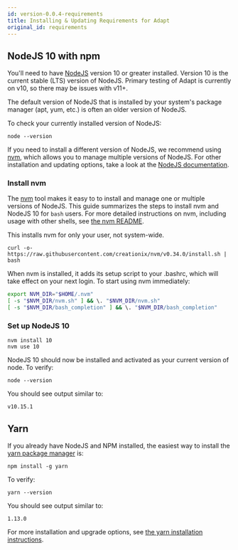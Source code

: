 ```yaml
---
id: version-0.0.4-requirements
title: Installing & Updating Requirements for Adapt
original_id: requirements
---
```

<!-- DOCTOC SKIP -->

## NodeJS 10 with npm

You'll need to have [NodeJS](https://nodejs.org) version 10 or greater installed. Version 10 is the current stable (LTS) version of NodeJS. Primary testing of Adapt is currently on v10, so there may be issues with v11+. 

The default version of NodeJS that is installed by your system's package manager (apt, yum, etc.) is often an older version of NodeJS.

To check your currently installed version of NodeJS:
```console
node --version
```

If you need to install a different version of NodeJS, we recommend using [nvm](https://github.com/creationix/nvm), which allows you to manage multiple versions of NodeJS. For other installation and updating options, take a look at the [NodeJS documentation](https://nodejs.org/en/download/).

### Install nvm
The [nvm](https://github.com/creationix/nvm) tool makes it easy to to install and manage one or multiple versions of NodeJS. This guide summarizes the steps to install nvm and NodeJS 10 for `bash` users. For more detailed instructions on nvm, including usage with other shells, see [the nvm README](https://github.com/creationix/nvm).

This installs nvm for only your user, not system-wide.
```console
curl -o- https://raw.githubusercontent.com/creationix/nvm/v0.34.0/install.sh | bash
```
When nvm is installed, it adds its setup script to your .bashrc, which will
take effect on your next login. To start using nvm immediately:
```bash
export NVM_DIR="$HOME/.nvm"
[ -s "$NVM_DIR/nvm.sh" ] && \. "$NVM_DIR/nvm.sh"
[ -s "$NVM_DIR/bash_completion" ] && \. "$NVM_DIR/bash_completion"
```

### Set up NodeJS 10

```console
nvm install 10
nvm use 10
```
NodeJS 10 should now be installed and activated as your current version of
node. To verify:
```console
node --version
```
You should see output similar to:
```console
v10.15.1
```

## Yarn

If you already have NodeJS and NPM installed, the easiest way to install the [yarn package manager](https://yarnpkg.com) is:
```console
npm install -g yarn
```

To verify:
```console
yarn --version
```
You should see output similar to:
```console
1.13.0
```

For more installation and upgrade options, see [the yarn installation instructions](https://yarnpkg.com/en/docs/install).
